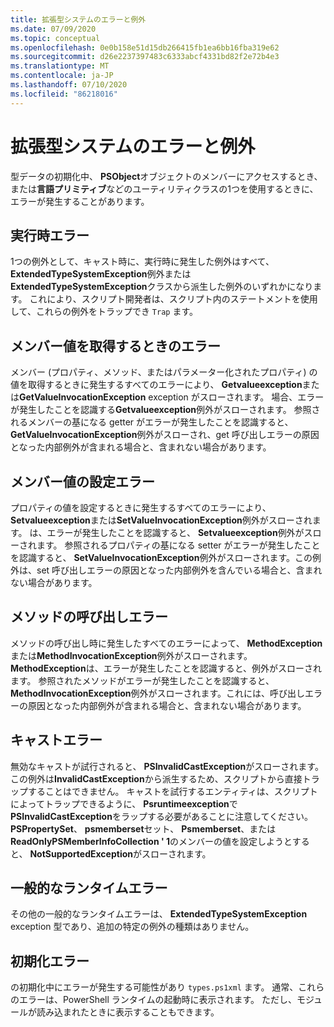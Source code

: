 ```yaml
---
title: 拡張型システムのエラーと例外
ms.date: 07/09/2020
ms.topic: conceptual
ms.openlocfilehash: 0e0b158e51d15db266415fb1ea6bb16fba319e62
ms.sourcegitcommit: d26e2237397483c6333abcf4331bd82f2e72b4e3
ms.translationtype: MT
ms.contentlocale: ja-JP
ms.lasthandoff: 07/10/2020
ms.locfileid: "86218016"
---
```

# <a name="errors-and-exceptions-in-the-extended-type-system"></a>拡張型システムのエラーと例外

型データの初期化中、 **PSObject**オブジェクトのメンバーにアクセスするとき、または**言語プリミティブ**などのユーティリティクラスの1つを使用するときに、エラーが発生することがあります。

## <a name="runtime-errors"></a>実行時エラー

1つの例外として、キャスト時に、実行時に発生した例外はすべて、 **ExtendedTypeSystemException**例外または**ExtendedTypeSystemException**クラスから派生した例外のいずれかになります。 これにより、スクリプト開発者は、スクリプト内のステートメントを使用して、これらの例外をトラップでき `Trap` ます。

## <a name="errors-getting-member-values"></a>メンバー値を取得するときのエラー

メンバー (プロパティ、メソッド、またはパラメーター化されたプロパティ) の値を取得するときに発生するすべてのエラーにより、 **Getvalueexception**または**GetValueInvocationException** exception がスローされます。
場合、エラーが発生したことを認識する**Getvalueexception**例外がスローされます。 参照されるメンバーの基になる getter がエラーが発生したことを認識すると、 **GetValueInvocationException**例外がスローされ、get 呼び出しエラーの原因となった内部例外が含まれる場合と、含まれない場合があります。

## <a name="errors-setting-member-values"></a>メンバー値の設定エラー

プロパティの値を設定するときに発生するすべてのエラーにより、 **Setvalueexception**または**SetValueInvocationException**例外がスローされます。 は、エラーが発生したことを認識すると、 **Setvalueexception**例外がスローされます。 参照されるプロパティの基になる setter がエラーが発生したことを認識すると、 **SetValueInvocationException**例外がスローされます。この例外は、set 呼び出しエラーの原因となった内部例外を含んでいる場合と、含まれない場合があります。

## <a name="errors-invoking-a-method"></a>メソッドの呼び出しエラー

メソッドの呼び出し時に発生したすべてのエラーによって、 **MethodException**または**MethodInvocationException**例外がスローされます。 **MethodException**は、エラーが発生したことを認識すると、例外がスローされます。 参照されたメソッドがエラーが発生したことを認識すると、 **MethodInvocationException**例外がスローされます。これには、呼び出しエラーの原因となった内部例外が含まれる場合と、含まれない場合があります。

## <a name="casting-errors"></a>キャストエラー

無効なキャストが試行されると、 **PSInvalidCastException**がスローされます。 この例外は**InvalidCastException**から派生するため、スクリプトから直接トラップすることはできません。 キャストを試行するエンティティは、スクリプトによってトラップできるように、 **Psruntimeexception**で**PSInvalidCastException**をラップする必要があることに注意してください。 **PSPropertySet**、 **psmemberset**セット、 **Psmemberset**、または**ReadOnlyPSMemberInfoCollection ' 1**のメンバーの値を設定しようとすると、 **NotSupportedException**がスローされます。

## <a name="common-runtime-errors"></a>一般的なランタイムエラー

その他の一般的なランタイムエラーは、 **ExtendedTypeSystemException** exception 型であり、追加の特定の例外の種類はありません。

## <a name="initialization-errors"></a>初期化エラー

の初期化中にエラーが発生する可能性があり `types.ps1xml` ます。 通常、これらのエラーは、PowerShell ランタイムの起動時に表示されます。 ただし、モジュールが読み込まれたときに表示することもできます。
